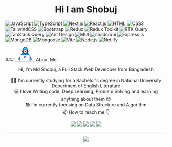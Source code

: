 <h1 align="center"> Hi I am Shobuj </h1>

<p align="center">
  
![JavaScript](https://img.shields.io/badge/JavaScript-F7DF1E?style=flat-square&logo=javascript&logoColor=black)
![TypeScript](https://img.shields.io/badge/TypeScript-007ACC?style=flat-square&logo=typescript&logoColor=white)
![Next.js](https://img.shields.io/badge/Next.js-000000?style=flat-square&logo=next.js&logoColor=white)
![React.js](https://img.shields.io/badge/React.js-0081CB?style=flat-square&logo=react&logoColor=61DAFB)
![HTML](https://img.shields.io/badge/HTML5-E34F26?style=flat-square&logo=html5&logoColor=white)
![CSS3](https://img.shields.io/badge/CSS3-1572B6?style=flat-square&logo=css3&logoColor=white)
![TailwindCSS](https://img.shields.io/badge/Tailwind_CSS-38B2AC?style=flat-square&logo=tailwind-css&logoColor=white)
![Bootstrap](https://img.shields.io/badge/Bootstrap-563D7C?style=flat-square&logo=bootstrap&logoColor=white)
![Redux](https://img.shields.io/badge/Redux-764ABC?style=flat-square&logo=redux&logoColor=white)
![Redux Toolkit](https://img.shields.io/badge/Redux%20Toolkit-593D88?style=flat-square&logo=redux&logoColor=white)
![RTK Query](https://img.shields.io/badge/RTK%20Query-FF4785?style=flat-square&logo=redux&logoColor=white)
![TanStack Query](https://img.shields.io/badge/TanStack%20Query-FF4154?style=flat-square&logo=react-query&logoColor=white)
![Ant Design](https://img.shields.io/badge/Ant%20Design-0170FE?style=flat-square&logo=ant-design&logoColor=white)
![MUI](https://img.shields.io/badge/MUI-007FFF?style=flat-square&logo=mui&logoColor=white)
![shadcn/ui](https://img.shields.io/badge/shadcn/ui-111827?style=flat-square&logo=tailwindcss&logoColor=white)
![Express.js](https://img.shields.io/badge/Express.js-000000?style=flat-square&logo=express&logoColor=white)
![MongoDB](https://img.shields.io/badge/MongoDB-47A248?style=flat-square&logo=mongodb&logoColor=white)
![Mongoose](https://img.shields.io/badge/Mongoose-880000?style=flat-square&logo=mongoose&logoColor=white)
![Vite](https://img.shields.io/badge/Vite-593D88?style=flat-square&logo=vite&logoColor=white)
![Node.js](https://img.shields.io/badge/Node.js-43853D?style=flat-square&logo=node.js&logoColor=white)
![Netlify](https://img.shields.io/badge/Netlify-00C7B7?style=flat-square&logo=netlify&logoColor=white) 

</p>
### <img src="/images/Developer.gif" alt="developer gif"  height="45px"> About Me:

<p align="center">
  Hi, I'm Md Shobuj, a Full Stack Web Developer from Bangladesh
  <br>
  <br>
  👨‍🎓 I'm currently studying for a Bachelor's degree in National University Department of English Literature
  <br>
  💻 I love Writing code, Deep Learning, Problem Solving and learning anything about them 😊
  <br>
  📚 I’m currently focusing on Data Structure and Algorithm 
  <br>
  📫 How to reach me 👇
</p>
<p align="center"> <a href="https://www.linkedin.com/in/mdshobujdev/"><img src="https://img.shields.io/badge/linkedin-%230077B5.svg?&style=for-the-badge&logo=linkedin&logoColor=white" height=23></a> <a href="mailto:md.shobuj.developer@gmail.com"><img src="https://img.shields.io/badge/Gmail-D14836?style=for-the-badge&logo=gmail&logoColor=white" height=23></a>
  <!--  <a href="http://wa.me//201010147580"><img src="https://img.shields.io/badge/WhatsApp-25D366?style=for-the-badge&logo=whatsapp&logoColor=white" height=23></a> --> 
   <a href="#"><img src="https://img.shields.io/badge/Twitter-222222?style=for-the-badge&logo=twitter&logoColor=white" height=23></a>
<!--   <a href="https://github.com/HalemoGPA/"><img src="https://img.shields.io/badge/GitHub-100000?style=for-the-badge&logo=github&logoColor=white" height=23></a> -->
 <!--  <a href="https://www.youtube.com/watch?v=p0uAJ6Eu4Rs"><img src="https://img.shields.io/badge/YouTube-FF0000?style=for-the-badge&logo=youtube&logoColor=white" height=23></a> -->
  <a href="#"><img src="https://img.shields.io/badge/Telegram-2CA5E0?style=for-the-badge&logo=telegram&logoColor=white" height=23></a>  <a href="#"><img src="https://img.shields.io/badge/codeforces-%234566B5.svg?&style=for-the-badge&logo=codeforces&logoColor=white" height=23></a></p>
<hr>

<p align="center">
  <img src="https://capsule-render.vercel.app/api?type=waving&color=timeGradient&height=65&section=footer"/>
</p>
